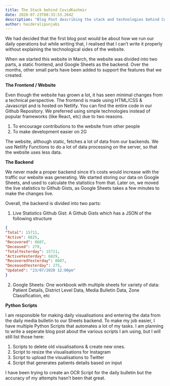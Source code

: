 ```yaml
---
title: The Stack behind CovidKashmir
date: 2020-07-23T08:33:53.264Z
description: "Blog Post describing the stack and technologies behind CovidKashmir.org. "
author: haideralipunjabi
---
```

We had decided that the first blog post would be about how we run our daily operations but while writing that, I realised that I can’t write it properly without explaining the technological sides of the website.

When we started this website in March, the website was divided into two parts, a static frontend, and Google Sheets as the backend. Over the months, other small parts have been added to support the features that we created.

**The Frontend / Website**

Even though the website has grown a lot, it has seen minimal changes from a technical perspective. The frontend is made using HTML/CSS & Javascript and is hosted on Netlify. You can find the entire code in our Github Repository. We preferred using simple technologies instead of popular frameworks (like React, etc) due to two reasons.

1. To encourage contributions to the website from other people
2. To make development easier on 2G

The website, although static, fetches a lot of data from our backends. We use Netlify Functions to do a lot of data processing on the server, so that the website uses less data.

**The Backend**

We never made a proper backend since it’s costs would increase with the traffic our website was generating. We started storing our data on Google Sheets, and used to calculate the statistics from that. Later on, we moved the live statistics to Github Gists, as Google Sheets takes a few minutes to make the changes live.

Overall, the backend is divided into two parts:

1. Live Statistics Github Gist: A Github Gists which has a JSON of the following structure

```json
{
"Total": 15711,
"Active": 6825,
"Recovered": 8607,
"Deceased": 279,
"TotalYesterday": 15711,
"ActiveYesterday": 6829,
"RecoveredYesterday": 8607,
"DeceasedYesterday": 275,
"Updated": "23/07/2020 12:00pm"
}
```

2. Google Sheets: One workbook with multiple sheets for variety of data: Patient Details, District Level Data, Media Bulletin Data, Zone Classification, etc

**Python Scripts**

I am responsible for making daily visualisations and entering the data from the daily media bulletin to our Sheets backend. To make my job easier, I have multiple Python Scripts that automates a lot of my tasks. I am planning to write a seperate blog post about the various scripts I am using, but I will still list those here:

1. Scripts to delete old visualisations & create new ones.
2. Script to resize the visualisations for Instagram
3. Script to upload the visualisations to Twitter
4. Script that generates patients details based on input

I have been trying to create an OCR Script for the daily bulletin but the accuracy of my attempts hasn’t been that great.